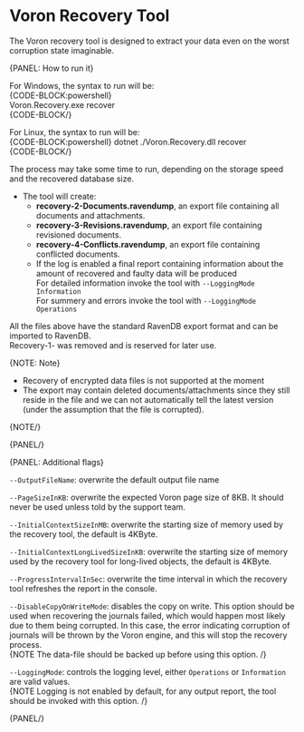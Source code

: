 ﻿# Voron Recovery Tool

The Voron recovery tool is designed to extract your data even on the worst corruption state imaginable.  

{PANEL: How to run it}

For Windows, the syntax to run will be:  
{CODE-BLOCK:powershell}  
Voron.Recovery.exe recover <Voron data-file directory> <Recovery directory>  
{CODE-BLOCK/}  

For Linux, the syntax to run will be:  
{CODE-BLOCK:powershell}
dotnet ./Voron.Recovery.dll recover <Voron data-file directory> <Recovery directory>  
{CODE-BLOCK/}

The process may take some time to run, depending on the storage speed and the recovered database size.  

* The tool will create: 
  * **recovery-2-Documents.ravendump**, an export file containing all documents and attachments.
  * **recovery-3-Revisions.ravendump**, an export file containing revisioned documents.
  * **recovery-4-Conflicts.ravendump**, an export file containing conflicted documents.
  * If the log is enabled a final report containing information about the amount of recovered and faulty data will be produced  
    For detailed information invoke the tool with `--LoggingMode Information`  
    For summery and errors invoke the tool with `--LoggingMode Operations`  

All the files above have the standard RavenDB export format and can be imported to RavenDB.  
Recovery-1- was removed and is reserved for later use.  

{NOTE: Note}

* Recovery of encrypted data files is not supported at the moment  
* The export may contain deleted documents/attachments since they still reside in the file and we can not automatically tell the latest version (under the assumption that the file is corrupted).

{NOTE/}

{PANEL/}

{PANEL: Additional flags}

`--OutputFileName`: overwrite the default output file name  

`--PageSizeInKB`: overwrite the expected Voron page size of 8KB. It should never be used unless told by the support team.  

`--InitialContextSizeInMB`: overwrite the starting size of memory used by the recovery tool, the default is 4KByte.  

`--InitialContextLongLivedSizeInKB`: overwrite the starting size of memory used by the recovery tool for long-lived objects, the default is 4KByte.  

`--ProgressIntervalInSec`: overwrite the time interval in which the recovery tool refreshes the report in the console.  

`--DisableCopyOnWriteMode`: disables the copy on write. This option should be used when recovering the journals failed, which would happen most likely due to them being corrupted. In this case, the error indicating corruption of journals will be thrown by the Voron engine, and this will stop the recovery process.  
{NOTE The data-file should be backed up before using this option. /}  

`--LoggingMode`: controls the logging level, either `Operations` or `Information` are valid values.  
{NOTE Logging is not enabled by default, for any output report, the tool should be invoked with this option. /}  

{PANEL/}

